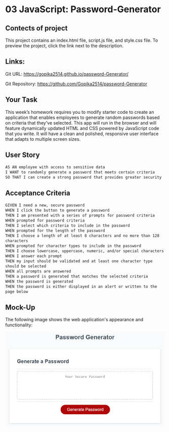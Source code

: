 # 03 JavaScript: Password-Generator

## Contects of project
This project contains an index.html file, script.js file, and style.css file. To preview the project, click the link next to the description.


## Links:

Git URL: https://gopika2514.github.io/password-Generator/

Git Repository: https://github.com/Gopika2514/password-Generator


## Your Task

This week’s homework requires you to modify starter code to create an application that enables employees to generate random passwords based on criteria that they’ve selected. This app will run in the browser and will feature dynamically updated HTML and CSS powered by JavaScript code that you write. It will have a clean and polished, responsive user interface that adapts to multiple screen sizes.


## User Story

```
AS AN employee with access to sensitive data
I WANT to randomly generate a password that meets certain criteria
SO THAT I can create a strong password that provides greater security
```

## Acceptance Criteria

```
GIVEN I need a new, secure password
WHEN I click the button to generate a password
THEN I am presented with a series of prompts for password criteria
WHEN prompted for password criteria
THEN I select which criteria to include in the password
WHEN prompted for the length of the password
THEN I choose a length of at least 8 characters and no more than 128 characters
WHEN prompted for character types to include in the password
THEN I choose lowercase, uppercase, numeric, and/or special characters
WHEN I answer each prompt
THEN my input should be validated and at least one character type should be selected
WHEN all prompts are answered
THEN a password is generated that matches the selected criteria
WHEN the password is generated
THEN the password is either displayed in an alert or written to the page below
```

## Mock-Up

The following image shows the web application's appearance and functionality:

![The Password Generator application displays a red button to "Generate Password".](./Assets/03-javascript-homework-demo.png)



